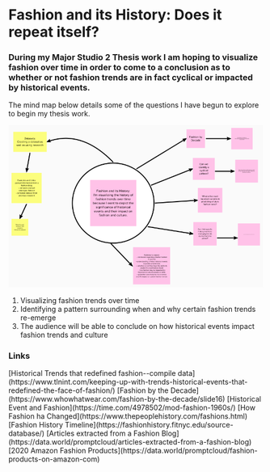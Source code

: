 <h1>Fashion and its History: Does it repeat itself?</h1>

<h3> During my Major Studio 2 Thesis work I am hoping to visualize fashion over time in order to come to a conclusion as to whether or not fashion trends are in fact cyclical or impacted by historical events.</h3>

<p>The mind map below details some of the questions I have begun to explore to begin my thesis work.</p>

<img src='Thesis Mind Map.png' title='Thesis Mind Map'>


<ol>
  <li>Visualizing fashion trends over time</li>
  <li>Identifying a pattern surrounding when and why certain fashion trends re-emerge</li>
  <li>The audience will be able to conclude on how historical events impact fashion trends and culture</li>
</ol>

<h3>Links </h3>
[Historical Trends that redefined fashion--compile data](https://www.tlnint.com/keeping-up-with-trends-historical-events-that-redefined-the-face-of-fashion/)
[Fashion by the Decade](https://www.whowhatwear.com/fashion-by-the-decade/slide16)
[Historical Event and Fashion](https://time.com/4978502/mod-fashion-1960s/)
[How Fashion ha Changed](https://www.thepeoplehistory.com/fashions.html)
[Fashion History Timeline](https://fashionhistory.fitnyc.edu/source-database/)
[Articles extracted from a Fashion Blog](https://data.world/promptcloud/articles-extracted-from-a-fashion-blog)
[2020 Amazon Fashion Products](https://data.world/promptcloud/fashion-products-on-amazon-com)